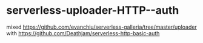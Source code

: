 # serverless-uploader-HTTP--auth

mixed https://github.com/evanchiu/serverless-galleria/tree/master/uploader with https://github.com/Deathjam/serverless-http-basic-auth
